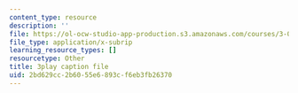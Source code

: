 ```yaml
---
content_type: resource
description: ''
file: https://ol-ocw-studio-app-production.s3.amazonaws.com/courses/3-091sc-introduction-to-solid-state-chemistry-fall-2010/2bd629cc2b6055e6893cf6eb3fb26370_U_dpm7SCIpg.vtt
file_type: application/x-subrip
learning_resource_types: []
resourcetype: Other
title: 3play caption file
uid: 2bd629cc-2b60-55e6-893c-f6eb3fb26370
---
```

